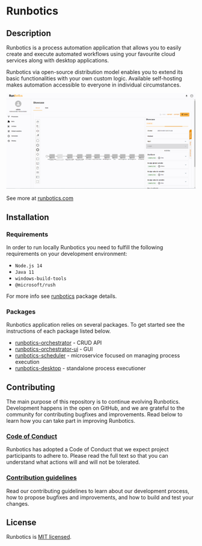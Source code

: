 # Runbotics

## Description

Runbotics is a process automation application that allows you to easily create and execute automated workflows using your favourite cloud services along with desktop applications.

Runbotics via open-source distribution model enables you to extend its basic functionalities with your own custom logic. Available self-hosting makes automation accessible to everyone in individual circumstances.

![Runbotics screenshot](https://github.com/runbotics/runbotics/blob/master/public/3_process_build_running.png)

See more at [runbotics.com](https://www.runbotics.com)

## Installation

### Requirements

In order to run locally Runbotics you need to fulfill the following requirements on your development environment:

- `Node.js 14`
- `Java 11`
- `windows-build-tools`
- `@microsoft/rush`

For more info see [runbotics](https://github.com/runbotics/runbotics/blob/master/runbotics/README.md) package details.

### Packages

Runbotics application relies on several packages. To get started see the instructions of each package listed below.

 - [runbotics-orchestrator](https://github.com/runbotics/runbotics/blob/master/runbotics-orchestrator) - CRUD API
 - [runbotics-orchestrator-ui](https://github.com/runbotics/runbotics/blob/master/runbotics/runbotics-orchestrator-ui) - GUI
 - [runbotics-scheduler](https://github.com/runbotics/runbotics/blob/master/runbotics/runbotics-scheduler) - microservice focused on managing process execution
 - [runbotics-desktop](https://github.com/runbotics/runbotics/blob/master/runbotics/runbotics-desktop) - standalone process executioner

## Contributing

The main purpose of this repository is to continue evolving Runbotics. Development happens in the open on GitHub, and we are grateful to the community for contributing bugfixes and improvements. Read below to learn how you can take part in improving Runbotics.

### [Code of Conduct](https://github.com/runbotics/runbotics/blob/master/CODE_OF_CONDUCT.md)

Runbotics has adopted a Code of Conduct that we expect project participants to adhere to. Please read the full text so that you can understand what actions will and will not be tolerated.

### [Contribution guidelines](https://github.com/runbotics/runbotics/blob/master/CONTRIBUTING.md)

Read our contributing guidelines to learn about our development process, how to propose bugfixes and improvements, and how to build and test your changes.

## License

Runbotics is [MIT licensed](https://github.com/runbotics/runbotics/blob/master/license.md).
